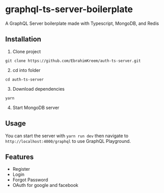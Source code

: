 # graphql-ts-server-boilerplate

A GraphQL Server boilerplate made with Typescript, MongoDB, and Redis

## Installation

1. Clone project
```
git clone https://github.com/EbrahimKreem/auth-ts-server.git
```
2. cd into folder
```
cd auth-ts-server
```
3. Download dependencies 
```
yarn
```
4. Start MongoDB server

## Usage

You can start the server with `yarn run dev` then navigate to `http://localhost:4000/graphql` to use GraphQL Playground.

## Features

* Register
* Login
* Forgot Password
* OAuth for google and facebook
